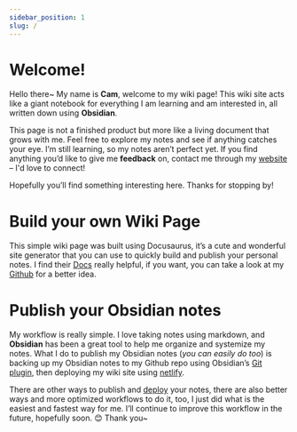 ```yaml
---
sidebar_position: 1
slug: /
---
```

# Welcome! 
Hello there~ My name is **Cam**, welcome to my wiki page! This wiki site acts like a giant notebook for everything I am learning and am interested in, all written down using **Obsidian**. 

This page is not a finished product but more like a living document that grows with me. Feel free to explore my notes and see if anything catches your eye. I’m still learning, so my notes aren’t perfect yet. If you find anything you’d like to give me **feedback** on, contact me through my [website](https://camchu.me/) – I'd love to connect! 

Hopefully you’ll find something interesting here. Thanks for stopping by!

# Build your own Wiki Page
This simple wiki page was built using Docusaurus, it’s a cute and wonderful site generator that you can use to quickly build and publish your personal notes. I find their [Docs](https://docusaurus.io/docs) really helpful, if you want, you can take a look at my [Github](https://github.com/camchu2001/my-wiki) for a better idea.

# Publish your Obsidian notes
My workflow is really simple. I love taking notes using markdown, and **Obsidian** has been a great tool to help me organize and systemize my notes. What I do to publish my Obsidian notes (*you can easily do too*) is backing up my Obsidian notes to my Github repo using Obsidian’s [Git plugin](https://github.com/denolehov/obsidian-git), then deploying my wiki site using [netlify](https://www.netlify.com/).

There are other ways to publish and [deploy](https://docusaurus.io/docs/deployment) your notes, there are also better ways and more optimized workflows to do it, too, I just did what is the easiest and fastest way for me. I’ll continue to improve this workflow in the future, hopefully soon. 😊 Thank you~